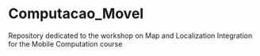 # Computacao_Movel
Repository dedicated to the workshop on Map and Localization Integration for the Mobile Computation course 
